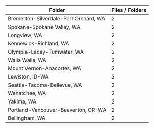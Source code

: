 | Folder                                |   Files / Folders |
|---------------------------------------|-------------------|
| Bremerton-Silverdale-Port Orchard, WA |                 2 |
| Spokane-Spokane Valley, WA            |                 2 |
| Longview, WA                          |                 2 |
| Kennewick-Richland, WA                |                 2 |
| Olympia-Lacey-Tumwater, WA            |                 2 |
| Walla Walla, WA                       |                 2 |
| Mount Vernon-Anacortes, WA            |                 2 |
| Lewiston, ID-WA                       |                 2 |
| Seattle-Tacoma-Bellevue, WA           |                 2 |
| Wenatchee, WA                         |                 2 |
| Yakima, WA                            |                 2 |
| Portland-Vancouver-Beaverton, OR-WA   |                 2 |
| Bellingham, WA                        |                 2 |